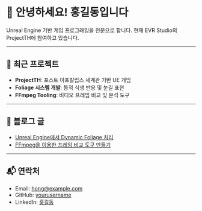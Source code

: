 ﻿---
layout: default
---

# 👋 안녕하세요! 홍길동입니다

Unreal Engine 기반 게임 프로그래밍을 전문으로 합니다. 현재 EVR Studio의 ProjectTH에 참여하고 있습니다.

---

## 📌 최근 프로젝트

- **ProjectTH**: 포스트 아포칼립스 세계관 기반 UE 게임
- **Foliage 시스템 개발**: 동적 식생 반응 및 눈길 표현
- **FFmpeg Tooling**: 비디오 프레임 비교 및 분석 도구

---

## 📖 블로그 글

- [Unreal Engine에서 Dynamic Foliage 처리](./blog/ue-foliage)
- [FFmpeg을 이용한 프레임 비교 도구 만들기](./blog/ffmpeg-diff-tool)

---

## 📬 연락처

- Email: hong@example.com  
- GitHub: [yourusername](https://github.com/yourusername)  
- LinkedIn: [홍길동](https://linkedin.com/in/yourusername)
